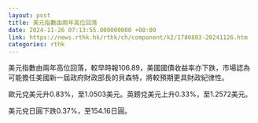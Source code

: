 ```yaml
---
layout: post
title: 美元指數由兩年高位回落
date: 2024-11-26 07:13:55.000000000 +08:00
link: https://news.rthk.hk/rthk/ch/component/k2/1780803-20241126.htm
categories: rthk
---
```


美元指數由兩年高位回落，較早時報106.89，美國國債收益率亦下跌，市場認為可能擔任美國新一屆政府財政部長的貝森特，將較預期更具財政紀律性。

歐元兌美元升0.83%，至1.0503美元。英鎊兌美元上升0.33%，至1.2572美元。

美元兌日圓下跌0.37%，至154.16日圓。

